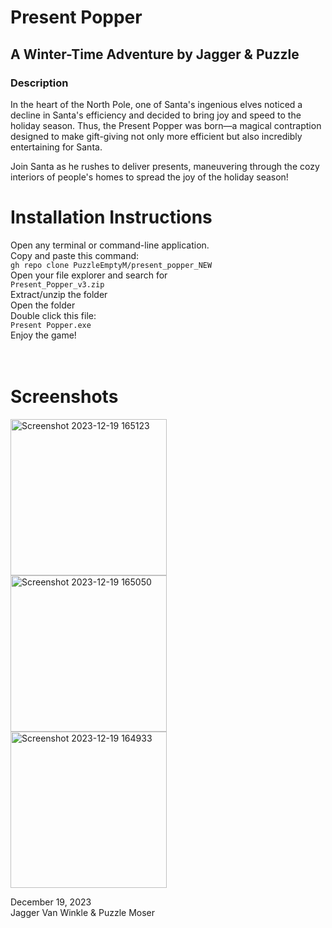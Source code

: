 # Present Popper
## A Winter-Time Adventure by Jagger & Puzzle

### Description

In the heart of the North Pole, one of Santa's ingenious elves noticed a decline in Santa's efficiency and decided to bring joy and speed to the holiday season. Thus, the Present Popper was born—a magical contraption designed to make gift-giving not only more efficient but also incredibly entertaining for Santa. <br>

Join Santa as he rushes to deliver presents, maneuvering through the cozy interiors of people's homes to spread the joy of the holiday season! <br>

# Installation Instructions
Open any terminal or command-line application. <br>
Copy and paste this command: <br>
```gh repo clone PuzzleEmptyM/present_popper_NEW``` <br>
Open your file explorer and search for <br>
```Present_Popper_v3.zip``` <br>
Extract/unzip the folder <br>
Open the folder <br>
Double click this file: <br>
```Present Popper.exe``` <br>
Enjoy the game! <br>
<br>
<br>
# Screenshots
<img width="250" alt="Screenshot 2023-12-19 165123" src="https://github.com/PuzzleEmptyM/present_popper_NEW/assets/129412985/52717d04-7969-4569-8412-5b500a82c7c8"> <br>
<img width="250" alt="Screenshot 2023-12-19 165050" src="https://github.com/PuzzleEmptyM/present_popper_NEW/assets/129412985/bfb492fa-8cc9-4833-ba9e-2f35c00e7f34"> <br>
<img width="250" alt="Screenshot 2023-12-19 164933" src="https://github.com/PuzzleEmptyM/present_popper_NEW/assets/129412985/58692cf9-929b-4688-ad19-63bdc30c6333"> <br>

December 19, 2023 <br>
Jagger Van Winkle & Puzzle Moser

